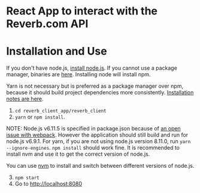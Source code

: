 # React App to interact with the Reverb.com API

# Installation and Use
If you don't have node.js, [install node.js](https://nodejs.org/en/download/package-manager/). If you cannot use a package manager, binaries are [here](https://nodejs.org/en/download/). Installing node will install npm. 

Yarn is not necessary but is preferred as a package manager over npm, because it should build project dependencies more consistently. [Installation notes are here](https://yarnpkg.com/en/docs/install).

1. `cd reverb_client_app/reverb_client` 
2. `yarn` or `npm install`. 

NOTE: Node.js v6.11.5 is specified in package.json because of [an open issue with webpack](https://github.com/webpack/webpack/issues/6579). However the application should still build and run for node.js v6.9.1. For yarn, if you are not using node.js version 8.11.0, run `yarn --ignore-engines`. `npm install` should work fine. It is recommended to install nvm and use it to get the correct version of node.js.

You can use [nvm](  https://github.com/creationix/nvm#installation) to install and switch between different versions of node.js. 

3. `npm start`
4. Go to [http://localhost:8080](http://localhost:8080)
